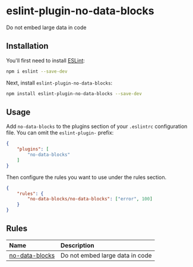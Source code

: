 # eslint-plugin-no-data-blocks

Do not embed large data in code

## Installation

You'll first need to install [ESLint](https://eslint.org/):

```sh
npm i eslint --save-dev
```

Next, install `eslint-plugin-no-data-blocks`:

```sh
npm install eslint-plugin-no-data-blocks --save-dev
```

## Usage

Add `no-data-blocks` to the plugins section of your `.eslintrc` configuration file. You can omit the `eslint-plugin-` prefix:

```json
{
    "plugins": [
        "no-data-blocks"
    ]
}
```


Then configure the rules you want to use under the rules section.

```json
{
    "rules": {
        "no-data-blocks/no-data-blocks": ["error", 100]
    }
}
```

## Rules

<!-- begin auto-generated rules list -->

| Name                                           | Description                     |
| :--------------------------------------------- | :------------------------------ |
| [no-data-blocks](docs/rules/no-data-blocks.md) | Do not embed large data in code |

<!-- end auto-generated rules list -->
